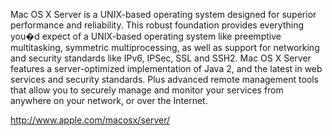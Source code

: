 

Mac OS X Server is a UNIX-based operating system designed for superior performance and reliability. This robust foundation provides everything you�d expect of a UNIX-based operating system like preemptive multitasking, symmetric multiprocessing, as well as support for networking and security standards like IPv6, IPSec, SSL and SSH2. Mac OS X Server features a server-optimized implementation of Java 2, and the latest in web services and security standards. Plus advanced remote management tools that allow you to securely manage and monitor your services from anywhere on your network, or over the Internet.

http://www.apple.com/macosx/server/
